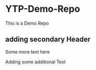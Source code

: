 # YTP-Demo-Repo
This is a Demo Repo

## adding secondary Header
Some more text here

Adding some additional Text
